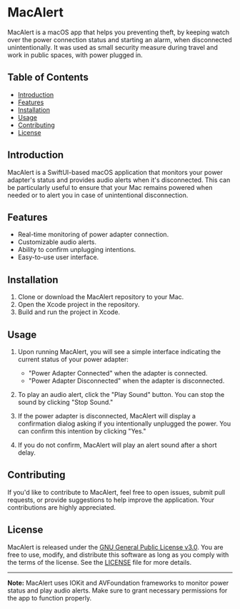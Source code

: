 # MacAlert

MacAlert is a macOS app that helps you preventing theft, by keeping watch over the power connection status and starting an alarm, when disconnected unintentionally. It was used as small security measure during travel and work in public spaces, with power plugged in.

## Table of Contents

- [Introduction](#introduction)
- [Features](#features)
- [Installation](#installation)
- [Usage](#usage)
- [Contributing](#contributing)
- [License](#license)

## Introduction

MacAlert is a SwiftUI-based macOS application that monitors your power adapter's status and provides audio alerts when it's disconnected. This can be particularly useful to ensure that your Mac remains powered when needed or to alert you in case of unintentional disconnection.

## Features

- Real-time monitoring of power adapter connection.
- Customizable audio alerts.
- Ability to confirm unplugging intentions.
- Easy-to-use user interface.

## Installation

1. Clone or download the MacAlert repository to your Mac.
2. Open the Xcode project in the repository.
3. Build and run the project in Xcode.

## Usage

1. Upon running MacAlert, you will see a simple interface indicating the current status of your power adapter:

    - "Power Adapter Connected" when the adapter is connected.
    - "Power Adapter Disconnected" when the adapter is disconnected.

2. To play an audio alert, click the "Play Sound" button. You can stop the sound by clicking "Stop Sound."

3. If the power adapter is disconnected, MacAlert will display a confirmation dialog asking if you intentionally unplugged the power. You can confirm this intention by clicking "Yes."

4. If you do not confirm, MacAlert will play an alert sound after a short delay.

## Contributing

If you'd like to contribute to MacAlert, feel free to open issues, submit pull requests, or provide suggestions to help improve the application. Your contributions are highly appreciated.

## License

MacAlert is released under the [GNU General Public License v3.0](LICENSE). You are free to use, modify, and distribute this software as long as you comply with the terms of the license. See the [LICENSE](LICENSE) file for more details.

---

**Note:** MacAlert uses IOKit and AVFoundation frameworks to monitor power status and play audio alerts. Make sure to grant necessary permissions for the app to function properly.
